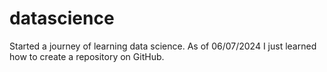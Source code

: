 # datascience
Started a journey of learning data science.
As of 06/07/2024 I just learned how to create a repository on GitHub.
